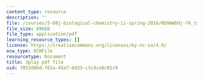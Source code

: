 ```yaml
---
content_type: resource
description: ''
file: /courses/5-08j-biological-chemistry-ii-spring-2016/RD9AWDdj-Yk_transcript.pdf
file_size: 69668
file_type: application/pdf
learning_resource_types: []
license: https://creativecommons.org/licenses/by-nc-sa/4.0/
ocw_type: OCWFile
resourcetype: Document
title: 3play pdf file
uid: 7053d8bd-761a-45a7-8d33-c3cdce0c01c9
---
```

